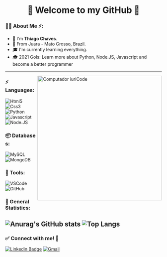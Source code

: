 # <div align="center">:wave: **Welcome to my GitHub** :rocket:</div>


### :raising_hand_man: About Me :zap::

* :wave: I'm **Thiago Chaves**.
* :pushpin: From Juara - Mato Grosso, Brazil.
* :mortar_board: I'm currently learning everything.
* :mortar_board: 2021 Gols: Learn more about Python, Node.JS, Javascript and become a better programmer


---

<img src="https://raw.githubusercontent.com/MicaelliMedeiros/micaellimedeiros/master/image/computer-illustration.png" min-width="400px" max-width="400px" width="400px" align="right" alt="Computador iuriCode">

### :zap: Languages:
![Html5](https://img.shields.io/badge/HTML5-E34F26?style=for-the-badge&logo=html5&logoColor=white) 
![Css3](https://img.shields.io/badge/CSS3-1572B6?style=for-the-badge&logo=css3&logoColor=white)
![Python](https://img.shields.io/badge/Python-14354C?style=for-the-badge&logo=python&logoColor=white)
![Javascript](https://img.shields.io/badge/JavaScript-323330?style=for-the-badge&logo=javascript&logoColor=F7DF1E)
![Node.JS](https://img.shields.io/badge/Node.js-43853D?style=for-the-badge&logo=node.js&logoColor=white) 

### 📦 Databases:
![MySQL](https://img.shields.io/badge/MySQL-00000F?style=for-the-badge&logo=mysql&logoColor=white) ![MongoDB](https://img.shields.io/badge/MongoDB-4EA94B?style=for-the-badge&logo=mongodb&logoColor=white)

### 🧰 Tools:

![VSCode](https://img.shields.io/badge/-VSCode-007ACC?&logo=visual%20studio%20code&logoColor=FFFFFF) ![GitHub](https://img.shields.io/badge/-GitHub-181717?&logo=GitHub&logoColor=FFFFFF)

### :star2: General Statistics:
![Anurag's GitHub stats](https://github-readme-stats.vercel.app/api?username=TSChaves&hide=contribs,prs)
![Top Langs](https://github-readme-stats.vercel.app/api/top-langs/?username=TSChaves&layout=compact)
---

### :white_check_mark: Connect with me! :speech_balloon:

[![Linkedin Badge](https://img.shields.io/badge/-LinkedIn-blue?logo=Linkedin&logoColor=white&link=https://www.linkedin.com/in/felipeoliveiralauton/)](https://www.linkedin.com/in/thiago-chaves-silva-8a7259203/) [![Gmail](https://img.shields.io/badge/-thiagochaves237@gmail.com-EA4335?&logo=gmail&logoColor=FFFFFF&link=mailto:thiagochaves237@gmail.com)](mailto:thiagochaves237@gmail.com)
